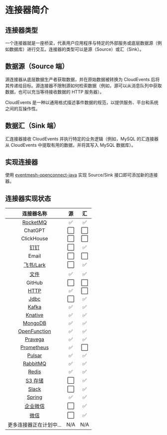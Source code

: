# 连接器简介

## 连接器类型

一个连接器就是一座桥梁，代表用户应用程序与特定的外部服务或底层数据源（例如数据库）进行交互。连接器的类型可以是源（Source）或汇（Sink）。

## 数据源（Source 端）

源连接器从底层数据生产者获取数据，并在原始数据被转换为 CloudEvents 后将其传递给目标。源连接器不限制源如何检索数据（例如，源可以从消息队列中获取数据，也可以充当等待接收数据的 HTTP 服务器）。

CloudEvents 是一种以通用格式描述事件数据的规范，以提供服务、平台和系统之间的互操作性。

## 数据汇（Sink 端）

汇连接器接收 CloudEvents 并执行特定的业务逻辑（例如，MySQL 的汇连接器从 CloudEvents 中提取有用的数据，并将其写入 MySQL 数据库）。

## 实现连接器

使用 [eventmesh-openconnect-java](https://github.com/apache/eventmesh/tree/master/eventmesh-openconnect/eventmesh-openconnect-java) 实现 Source/Sink 接口即可添加新的连接器。

## 连接器实现状态

|                      连接器名称                       |   源    |   汇   |
|:------------------------------------------------:|:-----------:|:-------:|
|     [RocketMQ](eventmesh-connector-rocketmq)     |      ✅      |    ✅    |
|                     ChatGPT                      |      ⬜      |    ⬜    |
|                    ClickHouse                    |      ⬜      |    ⬜    |
|        [钉钉](eventmesh-connector-dingtalk)        |      ⬜      |    ✅    |
|                      Email                       |      ⬜      |    ⬜    |
|       [飞书/Lark](eventmesh-connector-lark)        |      ⬜      |    ✅    |
|          [文件](eventmesh-connector-file)          |      ✅      |    ✅    |
|                      GitHub                      |      ⬜      |    ⬜    |
|         [HTTP](eventmesh-connector-http)         |      ✅      |    ⬜    |
|         [Jdbc](eventmesh-connector-jdbc)         |      ⬜      |    ✅    |
|        [Kafka](eventmesh-connector-kafka)        |      ✅      |    ✅    |
|      [Knative](eventmesh-connector-knative)      |      ✅      |    ✅    |
|      [MongoDB](eventmesh-connector-mongodb)      |      ✅      |    ✅    |
| [OpenFunction](eventmesh-connector-openfunction) |      ✅      |    ✅    |
|      [Pravega](eventmesh-connector-pravega)      |      ✅      |    ✅    |
|   [Prometheus](eventmesh-connector-prometheus)   |      ✅      |    ⬜    |
|       [Pulsar](eventmesh-connector-pulsar)       |      ✅      |    ✅    |
|     [RabbitMQ](eventmesh-connector-rabbitmq)     |      ✅      |    ✅    |
|        [Redis](eventmesh-connector-redis)        |      ✅      |    ✅    |
|         [S3 存储](eventmesh-connector-s3)          |      ⬜      |    ✅    |
|        [Slack](eventmesh-connector-slack)        |      ⬜      |    ✅    |
|       [Spring](eventmesh-connector-spring)       |      ✅      |    ✅    |
|        [企业微信](eventmesh-connector-wecom)         |      ⬜      |    ✅    |
|         [微信](eventmesh-connector-wechat)         |      ⬜      |    ✅    |
|                  更多连接器正在计划中...                   |   N/A       |   N/A   |

